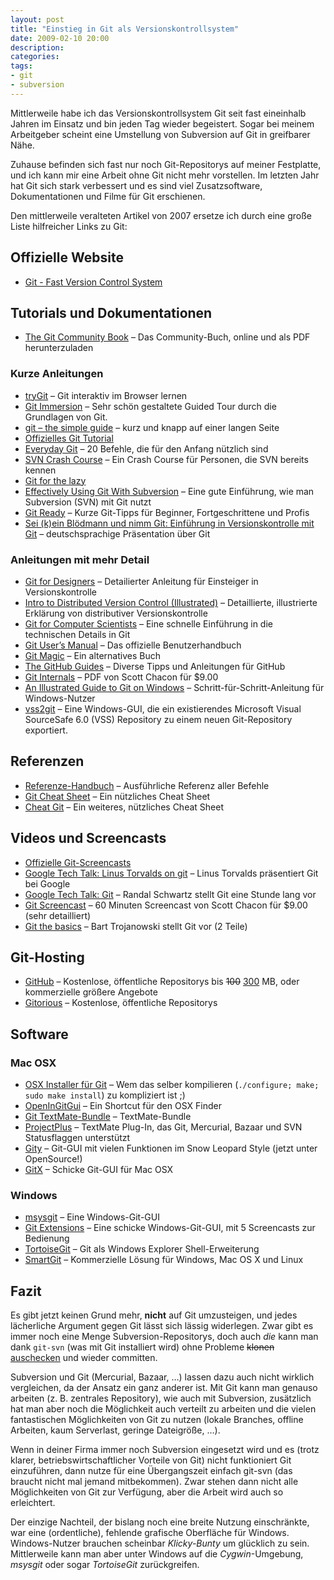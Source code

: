 ```yaml
---
layout: post
title: "Einstieg in Git als Versionskontrollsystem"
date: 2009-02-10 20:00
description: 
categories:
tags: 
- git
- subversion
---
```


Mittlerweile habe ich das Versionskontrollsystem Git seit fast eineinhalb Jahren im Einsatz und bin jeden Tag wieder begeistert. Sogar bei meinem Arbeitgeber scheint eine Umstellung von Subversion auf Git in greifbarer Nähe.

<!-- more -->

Zuhause befinden sich fast nur noch Git-Repositorys auf meiner Festplatte, und ich kann mir eine Arbeit ohne Git nicht mehr vorstellen. Im letzten Jahr hat Git sich stark verbessert und es sind viel Zusatzsoftware, Dokumentationen und Filme für Git erschienen.

Den mittlerweile veralteten Artikel von 2007 ersetze ich durch eine große Liste hilfreicher Links zu Git:

## Offizielle Website
* [Git - Fast Version Control System](http://git-scm.com/ "Git - Fast Version Control System")

## Tutorials und Dokumentationen
* [The Git Community Book](http://book.git-scm.com/ "Git Community Book") – Das Community-Buch, online und als PDF herunterzuladen

### Kurze Anleitungen
* [tryGit](http://try.github.com/) – Git interaktiv im Browser lernen
* [Git Immersion](http://gitimmersion.com/) – Sehr schön gestaltete Guided Tour durch die Grundlagen von Git.
* [git – the simple guide](http://rogerdudler.github.com/git-guide/) – kurz und knapp auf einer langen Seite
* [Offizielles Git Tutorial](http://www.kernel.org/pub/software/scm/git/docs/gittutorial.html "gittutorial(7)")
* [Everyday Git](http://www.kernel.org/pub/software/scm/git/docs/everyday.html "Everyday GIT With 20 Commands Or So") – 20 Befehle, die für den Anfang nützlich sind
* [SVN Crash Course](http://git-scm.com/course/svn.html "Git - Fast Version Control System") – Ein Crash Course für Personen, die SVN bereits kennen
* [Git for the lazy](http://www.spheredev.org/wiki/Git_for_the_lazy "Git for the lazy - Spheriki")
* [Effectively Using Git With Subversion](http://www.viget.com/extend/effectively-using-git-with-subversion/ "Effectively Using Git With Subversion | Web Development Blog: Web Development Insights, Best Practices, Tips & Techniques : Viget Labs") – Eine gute Einführung, wie man Subversion (SVN) mit Git nutzt
* [Git Ready](http://gitready.com/ "git ready &raquo; daily tips for the noob to the guru") – Kurze Git-Tipps für Beginner, Fortgeschrittene und Profis
* [Sei (k)ein Blödmann und nimm Git: Einführung in Versionskontrolle mit Git](http://goo.gl/Aea52) – deutschsprachige Präsentation über Git

### Anleitungen mit mehr Detail
* [Git for Designers](http://hoth.entp.com/output/git_for_designers.html "Version Control for Designers") – Detailierter Anleitung für Einsteiger in Versionskontrolle
* [Intro to Distributed Version Control (Illustrated)](http://betterexplained.com/articles/intro-to-distributed-version-control-illustrated/ "Intro to Distributed Version Control (Illustrated) | BetterExplained") – Detaillierte, illustrierte Erklärung von distributiver Versionskontrolle
* [Git for Computer Scientists](http://eagain.net/articles/git-for-computer-scientists/ "Tv's cobweb: Git for Computer Scientists") – Eine schnelle Einführung in die technischen Details in Git
* [Git User’s Manual](http://www.kernel.org/pub/software/scm/git/docs/user-manual.html "Git User's Manual (for version 1.5.3 or newer)") – Das offizielle Benutzerhandbuch
* [Git Magic](http://www-cs-students.stanford.edu/~blynn/gitmagic/ "Git Magic - Preface") – Ein alternatives Buch
* [The GitHub Guides](http://github.com/guides "Home - Guides - GitHub") – Diverse Tipps und Anleitungen für GitHub
* [Git Internals](https://peepcode.com/products/git-internals-pdf) – PDF von Scott Chacon für $9.00
* [An Illustrated Guide to Git on Windows](http://nathanj.github.com/gitguide/ "An Illustrated Guide to Git on Windows") – Schritt-für-Schritt-Anleitung für Windows-Nutzer
* [vss2git](http://code.google.com/p/vss2git/) – Eine Windows-GUI, die ein existierendes Microsoft Visual SourceSafe 6.0 (VSS) Repository zu einem neuen Git-Repository exportiert.

## Referenzen

* [Referenze-Handbuch](http://www.kernel.org/pub/software/scm/git/docs/ "git(1)") – Ausführliche Referenz aller Befehle
* [Git Cheat Sheet](http://zrusin.blogspot.com/2007/09/git-cheat-sheet.html "Zack Rusin: Git cheat sheet") – Ein nützliches Cheat Sheet
* [Cheat Git](http://cheat.errtheblog.com/s/git/ "$ cheat git") – Ein weiteres, nützliches Cheat Sheet

## Videos und Screencasts
* [Offizielle Git-Screencasts](http://git-scm.com/videos)
* [Google Tech Talk: Linus Torvalds on git](http://youtube.com/watch?v=4XpnKHJAok8) – Linus Torvalds präsentiert Git bei Google
* [Google Tech Talk: Git](http://www.youtube.com/watch?v=8dhZ9BXQgc4 "YouTube - Git") – Randal Schwartz stellt Git eine Stunde lang vor
* [Git Screencast](http://peepcode.com/products/git "Git | PeepCode Screencasts for Web Developers and Alpha Geeks") – 60 Minuten Screencast von Scott Chacon für $9.00 (sehr detailliert)
* [Git the basics](http://excess.org/article/2008/07/ogre-git-tutorial/ "OGRE Git Tutorial - excess.org") – Bart Trojanowski stellt Git vor (2 Teile)

## Git-Hosting
* [GitHub](http://github.com/) – Kostenlose, öffentliche Repositorys bis <del>100</del> <ins>300</ins> MB, oder kommerzielle größere Angebote
* [Gitorious](http://gitorious.org/ "Free open source project hosting - Gitorious") – Kostenlose, öffentliche Repositorys

## Software

### Mac OSX
* [OSX Installer für Git](http://code.google.com/p/git-osx-installer/ "git-osx-installer - Google Code") – Wem das selber kompilieren (`./configure; make; sudo make install`) zu kompliziert ist ;)
* [OpenInGitGui](http://code.google.com/p/git-osx-installer/wiki/OpenInGitGui "OpenInGitGui - git-osx-installer - Google Code") – Ein Shortcut für den OSX Finder
* [Git TextMate-Bundle](http://gitorious.org/projects/git-tmbundle "Git Textmate Bundle - Gitorious") – TextMate-Bundle
* [ProjectPlus](http://ciaranwal.sh/2008/08/05/textmate-plug-in-projectplus "Ciarán Walsh’s Blog &raquo; TextMate Plug-in: ProjectPlus") – TextMate Plug-In, das Git, Mercurial, Bazaar und SVN Statusflaggen unterstützt
* [Gity](http://macendeavor.com/gity) – Git-GUI mit vielen Funktionen im Snow Leopard Style (jetzt unter OpenSource!)
* [GitX](http://gitx.frim.nl/ "GitX") – Schicke Git-GUI für Mac OSX

### Windows
* [msysgit](http://code.google.com/p/msysgit/) – Eine Windows-Git-GUI
* [Git Extensions](http://code.google.com/p/gitextensions/) – Eine schicke Windows-Git-GUI, mit 5 Screencasts zur Bedienung
* [TortoiseGit](http://code.google.com/p/tortoisegit/ "tortoisegit - Google Code") – Git als Windows Explorer Shell-Erweiterung
* [SmartGit](http://www.syntevo.com/smartgit/) – Kommerzielle Lösung für Windows, Mac OS X und Linux

## Fazit

Es gibt jetzt keinen Grund mehr, **nicht** auf Git umzusteigen, und jedes lächerliche Argument gegen Git lässt sich lässig widerlegen. Zwar gibt es immer noch eine Menge Subversion-Repositorys, doch auch *die* kann man dank `git-svn` (was mit Git installiert wird) ohne Probleme <del>klonen</del> <ins>auschecken</ins> und wieder committen.

Subversion und Git (Mercurial, Bazaar, …) lassen dazu auch nicht wirklich vergleichen, da der Ansatz ein ganz anderer ist. Mit Git kann man genauso arbeiten (z. B. zentrales Repository), wie auch mit Subversion, zusätzlich hat man aber noch die Möglichkeit auch verteilt zu arbeiten und die vielen fantastischen Möglichkeiten von Git zu nutzen (lokale Branches, offline Arbeiten, kaum Serverlast, geringe Dateigröße, …).

Wenn in deiner Firma immer noch Subversion eingesetzt wird und es (trotz klarer, betriebswirtschaftlicher Vorteile von Git) nicht funktioniert Git einzuführen, dann nutze für eine Übergangszeit einfach git-svn (das braucht nicht mal jemand mitbekommen). Zwar stehen dann nicht alle Möglichkeiten von Git zur Verfügung, aber die Arbeit wird auch so erleichtert.

Der einzige Nachteil, der bislang noch eine breite Nutzung einschränkte, war eine (ordentliche), fehlende grafische Oberfläche für Windows. Windows-Nutzer brauchen scheinbar *Klicky-Bunty* um glücklich zu sein. Mittlerweile kann man aber unter Windows auf die *Cygwin*-Umgebung, *msysgit* oder sogar *TortoiseGit* zurückgreifen.
